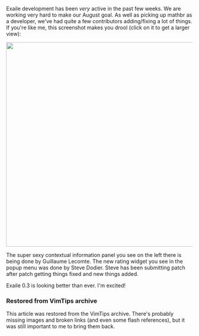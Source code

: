 <!-- :metadata:

title: Exaile Development Update, July 24, 2009
tags: Exaile, Programming, Linux
published: 2009-07-24T16:47:56-0700
summary:

Exaile development has been *very* active in the past few weeks.  We are
working very hard to make our August goal.  As well as picking up mathbr as a
developer, we've had quite a few contributors adding/fixing a lot of things.
If you're like me, this screenshot makes you drool (click on it to get a larger
view):

-->

Exaile development has been *very* active in the past few weeks.  We are
working very hard to make our August goal.  As well as picking up mathbr as a
developer, we've had quite a few contributors adding/fixing a lot of things.
If you're like me, this screenshot makes you drool (click on it to get a larger
view):

<a href='/media/images/exaile_context_info.png'><img
src='/media/images/exaile_context_info.png' width='550' border='0'></a>

The super sexy contextual information panel you see on the left there is being
done by Guillaume Lecomte.  The new rating widget you see in the popup menu was
done by Steve Dodier.  Steve has been submitting patch after patch getting
things fixed and new things added.

Exaile 0.3 is looking better than ever.  I'm excited!

<div class="restored-from-archive">
  <h3>Restored from VimTips archive</h3>
  <p>
  This article was restored from the VimTips archive. There's probably
  missing images and broken links (and even some flash references), but it
  was still important to me to bring them back.
  </p>
</div>
